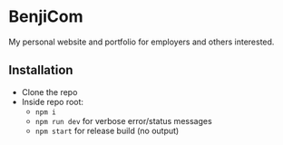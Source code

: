 # BenjiCom
My personal website and portfolio for employers and others interested.

## Installation
- Clone the repo
- Inside repo root:
  - `npm i`
  - `npm run dev` for verbose error/status messages
  - `npm start` for release build (no output)